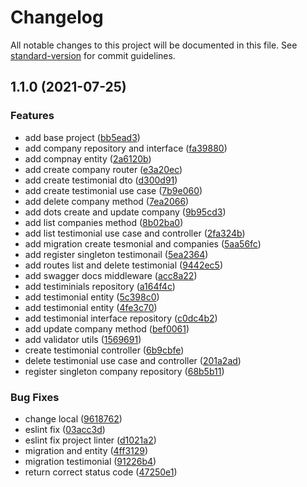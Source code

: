 # Changelog

All notable changes to this project will be documented in this file. See [standard-version](https://github.com/conventional-changelog/standard-version) for commit guidelines.

## 1.1.0 (2021-07-25)


### Features

* add base project ([bb5ead3](https://github.com/UBB-ONG/api-ubb/commit/bb5ead39e97fd469aeba19007309c05ed204b8ce))
* add company repository and interface ([fa39880](https://github.com/UBB-ONG/api-ubb/commit/fa398805d7174572efa5043605832c0be6c8984f))
* add compnay entity ([2a6120b](https://github.com/UBB-ONG/api-ubb/commit/2a6120b43b4f7a5a1702c738ac9cae912bfed458))
* add create company router ([e3a20ec](https://github.com/UBB-ONG/api-ubb/commit/e3a20ec243d550837421fca983735e204e243ddb))
* add create testimonial dto ([d300d91](https://github.com/UBB-ONG/api-ubb/commit/d300d912785f38b79ed54f33fc3b92acf941d943))
* add create testimonial use case ([7b9e060](https://github.com/UBB-ONG/api-ubb/commit/7b9e060e73452cb54db68d1ab785e47ecb63e37e))
* add delete company method ([7ea2066](https://github.com/UBB-ONG/api-ubb/commit/7ea2066ddc191812870ab97592277274f27bf91e))
* add dots create and update company ([9b95cd3](https://github.com/UBB-ONG/api-ubb/commit/9b95cd3ea852c0508a2f306df9d368dba55a40ab))
* add list companies method ([8b02ba0](https://github.com/UBB-ONG/api-ubb/commit/8b02ba04286af52b7918b0993bc6991086d42528))
* add list testimonial use case and controller ([2fa324b](https://github.com/UBB-ONG/api-ubb/commit/2fa324b50e3e4062d2480832fdeb263be3d03c91))
* add migration create tesmonial and companies ([5aa56fc](https://github.com/UBB-ONG/api-ubb/commit/5aa56fc4bae8d827bd3875c2df4278da289f1c1b))
* add register singleton testimonail ([5ea2364](https://github.com/UBB-ONG/api-ubb/commit/5ea2364a2b58b43a49d419849f5de4b2162fd08a))
* add routes list and delete testimonial ([9442ec5](https://github.com/UBB-ONG/api-ubb/commit/9442ec5078f48e446324ffe5f344f157b103152a))
* add swagger docs middleware ([acc8a22](https://github.com/UBB-ONG/api-ubb/commit/acc8a22be8c3e2a07b5786fb8a4c11171d68afc0))
* add testiminials repository ([a164f4c](https://github.com/UBB-ONG/api-ubb/commit/a164f4cb5d8dd7b265e017204acbad4316c3ef8d))
* add testimonial entity ([5c398c0](https://github.com/UBB-ONG/api-ubb/commit/5c398c060c7e41aa9bee192b6a4cd54d3c63b6c2))
* add testimonial entity ([4fe3c70](https://github.com/UBB-ONG/api-ubb/commit/4fe3c702db063c939fa8ffdfc30cf599417cd428))
* add testimonial interface repository ([c0dc4b2](https://github.com/UBB-ONG/api-ubb/commit/c0dc4b245f68afa2f1a12ce0dfb666e3daaee91e))
* add update company method ([bef0061](https://github.com/UBB-ONG/api-ubb/commit/bef0061d687e65c97d41822cefca640100579448))
* add validator utils ([1569691](https://github.com/UBB-ONG/api-ubb/commit/1569691d3dc90acd453327972363339ec4c850eb))
* create testimonial controller ([6b9cbfe](https://github.com/UBB-ONG/api-ubb/commit/6b9cbfe31344270a8b7500c1f3df18596e226926))
* delete testimonial use case and controller ([201a2ad](https://github.com/UBB-ONG/api-ubb/commit/201a2ad4c979bf9c6a38fa2ace7907d02879c15b))
* register singleton company repository ([68b5b11](https://github.com/UBB-ONG/api-ubb/commit/68b5b1150604184df2b46cd23d9bca756460e95f))


### Bug Fixes

* change local ([9618762](https://github.com/UBB-ONG/api-ubb/commit/96187623fd9096f792afc51531f1b018de6a9014))
* eslint fix ([03acc3d](https://github.com/UBB-ONG/api-ubb/commit/03acc3d639cd6982f9423a1f80576958acaf36c5))
* eslint fix project linter ([d1021a2](https://github.com/UBB-ONG/api-ubb/commit/d1021a2f1049d5cccc51c60cfa1fe1d7e8048aa1))
* migration and entity ([4ff3129](https://github.com/UBB-ONG/api-ubb/commit/4ff3129ee77468b7e384235ef85bcd168256f4b1))
* migration testimonial ([91226b4](https://github.com/UBB-ONG/api-ubb/commit/91226b49cbb71b068d1a9df2f1fd98602d5bd6ab))
* return correct status code ([47250e1](https://github.com/UBB-ONG/api-ubb/commit/47250e1e9da45e06cc7e2667f8644206ddfb74a3))
